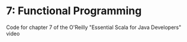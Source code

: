 # 7: Functional Programming
Code for chapter 7 of the O'Reilly "Essential Scala for Java Developers" video
